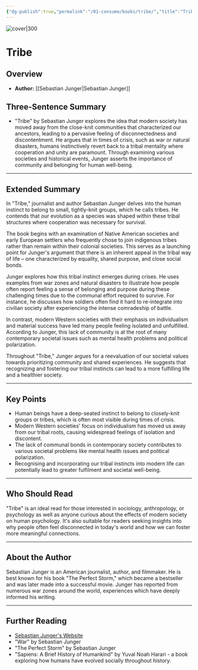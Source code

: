 ```yaml
---
{"dg-publish":true,"permalink":"/01-consume/books/tribe/","title":"Tribe","tags":["society","community","war","natural-disasters","cooperation"]}
---
```


![cover|300](http://books.google.com/books/content?id=KcodDAAAQBAJ&printsec=frontcover&img=1&zoom=1&source=gbs_api)

# Tribe

## Overview
- **Author:** [[Sebastian Junger\|Sebastian Junger]]

## Three-Sentence Summary
- "Tribe" by Sebastian Junger explores the idea that modern society has moved away from the close-knit communities that characterized our ancestors, leading to a pervasive feeling of disconnectedness and discontentment. He argues that in times of crisis, such as war or natural disasters, humans instinctively revert back to a tribal mentality where cooperation and unity are paramount. Through examining various societies and historical events, Junger asserts the importance of community and belonging for human well-being.

---

## Extended Summary
In "Tribe," journalist and author Sebastian Junger delves into the human instinct to belong to small, tightly-knit groups, which he calls tribes. He contends that our evolution as a species was shaped within these tribal structures where cooperation was necessary for survival.

The book begins with an examination of Native American societies and early European settlers who frequently chose to join indigenous tribes rather than remain within their colonial societies. This serves as a launching point for Junger's argument that there is an inherent appeal in the tribal way of life – one characterized by equality, shared purpose, and close social bonds.

Junger explores how this tribal instinct emerges during crises. He uses examples from war zones and natural disasters to illustrate how people often report feeling a sense of belonging and purpose during these challenging times due to the communal effort required to survive. For instance, he discusses how soldiers often find it hard to re-integrate into civilian society after experiencing the intense comradeship of battle.

In contrast, modern Western societies with their emphasis on individualism and material success have led many people feeling isolated and unfulfilled. According to Junger, this lack of community is at the root of many contemporary societal issues such as mental health problems and political polarization.

Throughout "Tribe," Junger argues for a reevaluation of our societal values towards prioritizing community and shared experiences. He suggests that recognizing and fostering our tribal instincts can lead to a more fulfilling life and a healthier society.

---

## Key Points
- Human beings have a deep-seated instinct to belong to closely-knit groups or tribes, which is often most visible during times of crisis.
- Modern Western societies' focus on individualism has moved us away from our tribal roots, causing widespread feelings of isolation and discontent.
- The lack of communal bonds in contemporary society contributes to various societal problems like mental health issues and political polarization.
- Recognising and incorporating our tribal instincts into modern life can potentially lead to greater fulfilment and societal well-being.

---

## Who Should Read
"Tribe" is an ideal read for those interested in sociology, anthropology, or psychology as well as anyone curious about the effects of modern society on human psychology. It's also suitable for readers seeking insights into why people often feel disconnected in today's world and how we can foster more meaningful connections.

---

## About the Author
Sebastian Junger is an American journalist, author, and filmmaker. He is best known for his book "The Perfect Storm," which became a bestseller and was later made into a successful movie. Junger has reported from numerous war zones around the world, experiences which have deeply informed his writing.

---

## Further Reading
- [Sebastian Junger's Website](http://www.sebastianjunger.com/)
- "War" by Sebastian Junger
- "The Perfect Storm" by Sebastian Junger
- "Sapiens: A Brief History of Humankind" by Yuval Noah Harari - a book exploring how humans have evolved socially throughout history.

